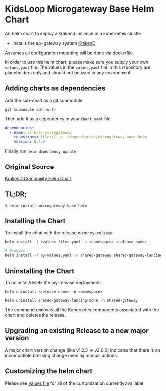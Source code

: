 # KidsLoop Microgateway Base Helm Chart

An helm chart to deploy a krakend instance in a kubernetes cluster

* Installs the api-gateway system [KrakenD](http://krakend.io/)

Assumes all configuration mounting will be done via dockerfile.

In order to use this helm chart, please make sure you supply your own `values.yaml` file.
The values in the `values.yaml` file in this repository are placeholders only and should
not be used in any environment.

## Adding charts as dependencies

Add the sub-chart as a git submodule

```sh
git submodule add <url>
```

Then add it as a dependency in your `Chart.yaml` file.

```yaml
dependencies:
  - name: kl-base-microgateway
    repository: file://../../dependencies/microgateway-base-helm
    version: 0.1.0
```

Finally run `helm dependency update`

## Original Source

[KrakenD Community Helm Chart](https://github.com/mikescandy/krakend-helm)

## TL;DR;

```console
$ helm install microgateway-base-helm
```

## Installing the Chart

To install the chart with the release name `my-release`:

```sh
helm install -f <values file>.yaml -n <namespace> <release name> .

# Example
helm install -f my-values.yaml -n shared-gateway shared-gateway-landing-zone .
```

## Uninstalling the Chart

To uninstall/delete the my-release deployment:

```console
helm uninstall <release-name> -n <namespace>

helm uninstall shared-gateway-landing-zone -n shared-gateway
```

The command removes all the Kubernetes components associated with the chart and deletes the release.

## Upgrading an existing Release to a new major version

A major chart version change (like v1.2.3 -> v2.0.0) indicates that there is an
incompatible breaking change needing manual actions.

## Customizing the helm chart

Please see [values file](values.yaml) for all of the customization currently available
